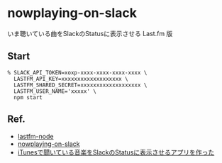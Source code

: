 # nowplaying-on-slack

いま聴いている曲をSlackのStatusに表示させる Last.fm 版

## Start

```
% SLACK_API_TOKEN=xoxp-xxxx-xxxx-xxxx-xxxx \
  LASTFM_API_KEY=xxxxxxxxxxxxxxxxxxx \
  LASTFM_SHARED_SECRET=xxxxxxxxxxxxxxxxxxx \
  LASTFM_USER_NAME='xxxxx' \
  npm start
```

## Ref.
- [lastfm-node](https://github.com/jammus/lastfm-node)
- [nowplaying-on-slack](https://github.com/narikei/nowplaying-on-slack)
- [iTunesで聞いている音楽をSlackのStatusに表示させるアプリを作った](https://qiita.com/narikei/items/5c847d2a4f4f10bff0ea)
